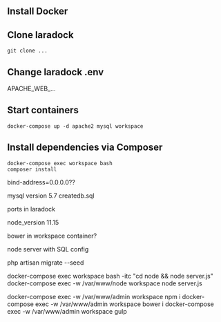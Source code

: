## Install Docker
## Clone laradock

````git clone ...````

## Change laradock .env

APACHE_WEB_...

## Start containers

````docker-compose up -d apache2 mysql workspace````
## Install dependencies via Composer

````
docker-compose exec workspace bash
composer install
````

bind-address=0.0.0.0??

mysql version 5.7
createdb.sql

ports in laradock

node_version 11.15

bower in workspace container?

node server with SQL config

php artisan migrate --seed

docker-compose exec workspace bash -itc "cd node && node server.js"
docker-compose exec -w /var/www/node workspace node server.js

docker-compose exec -w /var/www/admin workspace npm i
docker-compose exec -w /var/www/admin workspace bower i
docker-compose exec -w /var/www/admin workspace gulp
